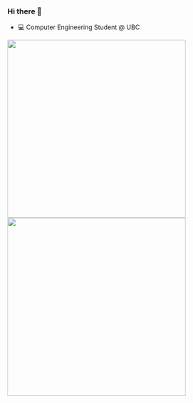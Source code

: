 ### Hi there 👋
- 💻 Computer Engineering Student @ UBC
<!--
**liuyishengalan/liuyishengalan** is a ✨ _special_ ✨ repository because its `README.md` (this file) appears on your GitHub profile.

Here are some ideas to get you started:

- 🔭 I’m currently working on ...
- 🌱 I’m currently learning ...
- 👯 I’m looking to collaborate on ...
- 🤔 I’m looking for help with ...
- 💬 Ask me about ...
- 📫 How to reach me: ...
- 😄 Pronouns: ...
- ⚡ Fun fact: ...
-->
<!-- <a href="https://github.com/liuyishengalan/liuyishengalan/blob/main/zzz.gif">
  <img align="left" src="https://raw.githubusercontent.com/liuyishengalan/liuyishengalan/master/zzz.gif" height=195 />
</a> -->

<a href="https://github.com/anuraghazra/github-readme-stats">
  <img align="left" src="https://github-readme-stats-bg6j.vercel.app/api?username=liuyishengalan&show_icons=true&include_all_commits=true&theme=nightowl&bg_color=00000000" width="400"/>
  <img src="https://github-readme-stats-bg6j.vercel.app/api/top-langs/?username=liuyishengalan&langs_count=10&layout=compact&theme=nightowl&bg_color=00000000&include_orgs=true" width="400"/>
</a>

